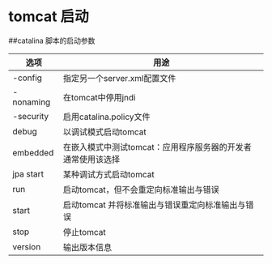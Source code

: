 # tomcat 启动

##catalina 脚本的启动参数



|选项|用途|
| --- | --- | 
| -config | 指定另一个server.xml配置文件 |  
| -nonaming | 在tomcat中停用jndi |  
| -security | 启用catalina.policy文件 |  
| debug | 以调试模式启动tomcat |  
| embedded | 在嵌入模式中测试tomcat：应用程序服务器的开发者通常使用该选择 |  
| jpa start | 某种调试方式启动tomcat |  
| run | 启动tomcat，但不会重定向标准输出与错误 |  
| start | 启动tomcat 并将标准输出与错误重定向标准输出与错误 |  
| stop | 停止tomcat | 
| version | 输出版本信息| 


